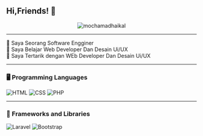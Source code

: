 <!-- Gambar dan Judul -->
<h2>Hi,Friends! 👋</h2>

<p align="center">
  <img src="https://komarev.com/ghpvc/?username=mmuhamadaji299&label=Profile%20views&color=ff69b4&style=flat" alt="mochamadhaikal" />
</p>

---

🧠 Saya Seorang Software Engginer<br>
🌱 Saya Belajar Web Developer Dan Desain Ui/UX<br>
🚩 Saya Tertarik dengan WEb Developer Dan Desain Ui/UX

---

### 🖥️ Programming Languages

![HTML](https://img.shields.io/badge/HTML-e34c26?style=for-the-badge&logo=html5&logoColor=white)
![CSS](https://img.shields.io/badge/CSS-264de4?style=for-the-badge&logo=css3&logoColor=white)
![PHP](https://img.shields.io/badge/PHP-777bb4?style=for-the-badge&logo=php&logoColor=white)

---

### 🧰 Frameworks and Libraries


![Laravel](https://img.shields.io/badge/Laravel-f72c1f?style=for-the-badge&logo=laravel&logoColor=white)
![Bootstrap](https://img.shields.io/badge/Bootstrap-563d7c?style=for-the-badge&logo=bootstrap&logoColor=white)
